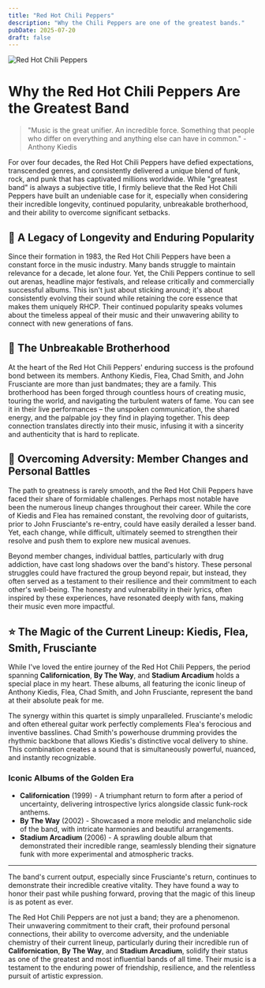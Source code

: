 ```yaml
---
title: "Red Hot Chili Peppers"
description: "Why the Chili Peppers are one of the greatest bands."
pubDate: 2025-07-20
draft: false
---
```


![Red Hot Chili Peppers](https://qmpdliftraf4pov3.public.blob.vercel-storage.com/rhcp-logo-lmPcbtdOC6xq8NJ0KacB5syO6EFawV.webp)

# Why the Red Hot Chili Peppers Are the Greatest Band

> "Music is the great unifier. An incredible force. Something that people who differ on everything and anything else can have in common." - Anthony Kiedis

For over four decades, the Red Hot Chili Peppers have defied expectations, transcended genres, and consistently delivered a unique blend of funk, rock, and punk that has captivated millions worldwide. While "greatest band" is always a subjective title, I firmly believe that the Red Hot Chili Peppers have built an undeniable case for it, especially when considering their incredible longevity, continued popularity, unbreakable brotherhood, and their ability to overcome significant setbacks.

## 🎸 A Legacy of Longevity and Enduring Popularity

Since their formation in 1983, the Red Hot Chili Peppers have been a constant force in the music industry. Many bands struggle to maintain relevance for a decade, let alone four. Yet, the Chili Peppers continue to sell out arenas, headline major festivals, and release critically and commercially successful albums. This isn't just about sticking around; it's about consistently evolving their sound while retaining the core essence that makes them uniquely RHCP. Their continued popularity speaks volumes about the timeless appeal of their music and their unwavering ability to connect with new generations of fans.

## 🤝 The Unbreakable Brotherhood

At the heart of the Red Hot Chili Peppers' enduring success is the profound bond between its members. Anthony Kiedis, Flea, Chad Smith, and John Frusciante are more than just bandmates; they are a family. This brotherhood has been forged through countless hours of creating music, touring the world, and navigating the turbulent waters of fame. You can see it in their live performances – the unspoken communication, the shared energy, and the palpable joy they find in playing together. This deep connection translates directly into their music, infusing it with a sincerity and authenticity that is hard to replicate.

## 💪 Overcoming Adversity: Member Changes and Personal Battles

The path to greatness is rarely smooth, and the Red Hot Chili Peppers have faced their share of formidable challenges. Perhaps most notable have been the numerous lineup changes throughout their career. While the core of Kiedis and Flea has remained constant, the revolving door of guitarists, prior to John Frusciante's re-entry, could have easily derailed a lesser band. Yet, each change, while difficult, ultimately seemed to strengthen their resolve and push them to explore new musical avenues.

Beyond member changes, individual battles, particularly with drug addiction, have cast long shadows over the band's history. These personal struggles could have fractured the group beyond repair, but instead, they often served as a testament to their resilience and their commitment to each other's well-being. The honesty and vulnerability in their lyrics, often inspired by these experiences, have resonated deeply with fans, making their music even more impactful.

## ⭐ The Magic of the Current Lineup: Kiedis, Flea, Smith, Frusciante

While I've loved the entire journey of the Red Hot Chili Peppers, the period spanning **Californication**, **By The Way**, and **Stadium Arcadium** holds a special place in my heart. These albums, all featuring the iconic lineup of Anthony Kiedis, Flea, Chad Smith, and John Frusciante, represent the band at their absolute peak for me.

The synergy within this quartet is simply unparalleled. Frusciante's melodic and often ethereal guitar work perfectly complements Flea's ferocious and inventive basslines. Chad Smith's powerhouse drumming provides the rhythmic backbone that allows Kiedis's distinctive vocal delivery to shine. This combination creates a sound that is simultaneously powerful, nuanced, and instantly recognizable.

### Iconic Albums of the Golden Era

* **Californication** (1999) - A triumphant return to form after a period of uncertainty, delivering introspective lyrics alongside classic funk-rock anthems.
* **By The Way** (2002) - Showcased a more melodic and melancholic side of the band, with intricate harmonies and beautiful arrangements.
* **Stadium Arcadium** (2006) - A sprawling double album that demonstrated their incredible range, seamlessly blending their signature funk with more experimental and atmospheric tracks.

---

The band's current output, especially since Frusciante's return, continues to demonstrate their incredible creative vitality. They have found a way to honor their past while pushing forward, proving that the magic of this lineup is as potent as ever.

The Red Hot Chili Peppers are not just a band; they are a phenomenon. Their unwavering commitment to their craft, their profound personal connections, their ability to overcome adversity, and the undeniable chemistry of their current lineup, particularly during their incredible run of **Californication**, **By The Way**, and **Stadium Arcadium**, solidify their status as one of the greatest and most influential bands of all time. Their music is a testament to the enduring power of friendship, resilience, and the relentless pursuit of artistic expression.
